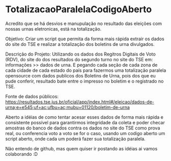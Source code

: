 # TotalizacaoParalelaCodigoAberto

Acredito que se há desvios e manupulação no resultado das eleições com nossas urnas eletronicas, está na totalização.

Objetivo:
Criar um script que permita da forma mais rápida extrair os dados do site do TSE e realizar a totalização dos boletins de urna divulgados.

Descrição do Projeto:
Utilizando os dados dos Regitros Digitais de Voto (RDV), do site do dos resultados do segundo turno no site do TSE em: informações >> dados de urna. E pegando cada seção de cada zona de cada cidade de cada estado do país para fazermos uma totalização paralela opensource com dados publicos dos Boletins de Urna, pois dos que eu pude conferir, resultado bate entre o impresso no boletim e o registrado no TSE.

Fonte de dados públicos:
https://resultados.tse.jus.br/oficial/app/index.html#/eleicao/dados-de-urna;e=e545;uf=ac;ufbu=ac;mubu=01120/boletim-de-urna

Aberto a idéias de como tentar acesar esses dados de forma mais rápida e consistente possível para garantirmos integridade da coleta e poder checar amostras do banco de dados contra os dados no site do TSE como prova real, ou conferencia voto a voto se for o caso, usando um codigo aberto um script aberto, onde cada um poderá fazer sua totalização paralela.

Não entendo de github, mas quem quiser ir postando as idéias ai vamos colaborando :D
